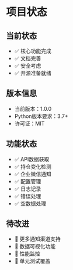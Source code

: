 # 项目状态

## 当前状态
- ✅ 核心功能完成
- ✅ 文档完善
- ✅ 安全考虑
- ✅ 开源准备就绪

## 版本信息
- 当前版本：1.0.0
- Python版本要求：3.7+
- 许可证：MIT

## 功能状态
- ✅ API数据获取
- ✅ 持仓变化检测
- ✅ 企业微信通知
- ✅ 配置管理
- ✅ 日志记录
- ✅ 错误处理
- ✅ 空数据处理

## 待改进
- 🔄 更多通知渠道支持
- 🔄 数据可视化功能
- 🔄 性能监控
- 🔄 单元测试覆盖
